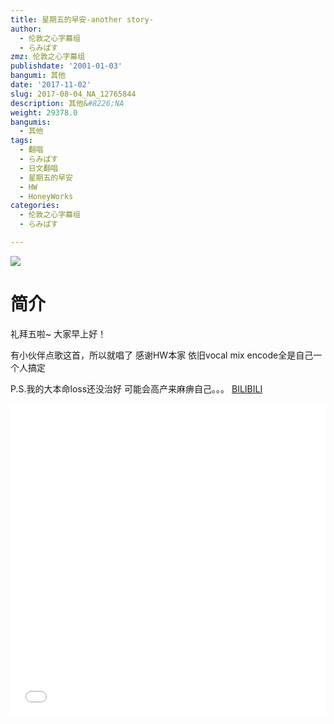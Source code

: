 ```yaml
---
title: 星期五的早安-another story-
author:
  - 伦敦之心字幕组
  - らみぱす
zmz: 伦敦之心字幕组
publishdate: '2001-01-03'
bangumi: 其他
date: '2017-11-02'
slug: 2017-08-04_NA_12765844
description: 其他&#8226;NA
weight: 29378.0
bangumis:
  - 其他
tags:
  - 翻唱
  - らみぱす
  - 日文翻唱
  - 星期五的早安
  - HW
  - HoneyWorks
categories:
  - 伦敦之心字幕组
  - らみぱす

---
```

![](https://i.imgur.com/Cx8Cq0K.png)
# 简介  
礼拜五啦~  大家早上好！

有小伙伴点歌这首，所以就唱了
感谢HW本家
依旧vocal mix encode全是自己一个人搞定

P.S.我的大本命loss还没治好  可能会高产来麻痹自己。。。
  [BILIBILI](https://www.bilibili.com/video/av12765844/)

  <iframe src="//www.bilibili.com/html/html5player.html?cid=21170649&aid=12765844" width="100%" height="500" frameborder="0" allowfullscreen="allowfullscreen"></iframe>
